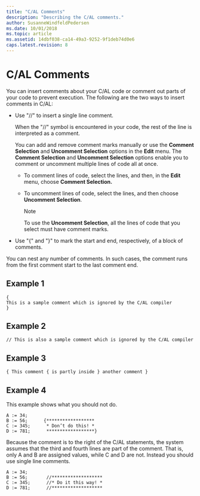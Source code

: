 ```yaml
---
title: "C/AL Comments"
description: "Describing the C/AL comments."
author: SusanneWindfeldPedersen
ms.date: 10/01/2018
ms.topic: article
ms.assetid: 14dbf038-ca14-49a3-9252-9f1deb74d0e6
caps.latest.revision: 8
---
```

# C/AL Comments
You can insert comments about your C/AL code or comment out parts of your code to prevent execution. The following are the two ways to insert comments in C/AL:  
  
-   Use "//" to insert a single line comment.  
  
     When the "//" symbol is encountered in your code, the rest of the line is interpreted as a comment.  
  
     You can add and remove comment marks manually or use the **Comment Selection** and **Uncomment Selection** options in the **Edit** menu. The **Comment Selection** and **Uncomment Selection** options enable you to comment or uncomment multiple lines of code all at once.  
  
    -   To comment lines of code, select the lines, and then, in the **Edit** menu, choose **Comment Selection.**  
  
    -   To uncomment lines of code, select the lines, and then choose **Uncomment Selection**.  
  
        > [!NOTE]  
        >  To use the **Uncomment Selection**, all the lines of code that you select must have comment marks.  
  
-   Use "{" and "}" to mark the start and end, respectively, of a block of comments.  
  
 You can nest any number of comments. In such cases, the comment runs from the first comment start to the last comment end.  
  
## Example 1  
  
```  
{  
This is a sample comment which is ignored by the C/AL compiler  
}  
```  
  
## Example 2  
  
```  
// This is also a sample comment which is ignored by the C/AL compiler  
```  
  
## Example 3  
  
```  
{ This comment { is partly inside } another comment }  
```  
  
## Example 4  
 This example shows what you should not do.  
  
```  
A := 34;  
B := 56;      {******************  
C := 345;      * Don’t do this! *  
D := 781;      ******************}  
```  
  
 Because the comment is to the right of the C/AL statements, the system assumes that the third and fourth lines are part of the comment. That is, only A and B are assigned values, while C and D are not. Instead you should use single line comments.  
  
```  
A := 34;  
B := 56;       //*******************  
C := 345;      //* Do it this way! *  
D := 781;      //*******************  
```
